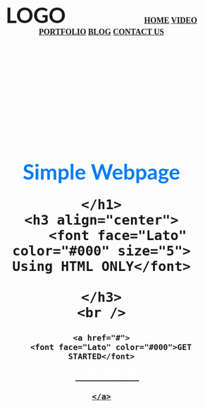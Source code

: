 <!Doctype html>
<html>
<head>
	<meta charset="utf-8">
	<title>Simple Website</title>


<style>
	body
	{
		background-image:url("images.jpeg");
		background-repeat: no-repeat;
		background-size: cover;
	}
</style>
</head>
<body>
	<br />
	<h3 align="center">
		<font face="Lato" size="7">LOGO</font>&nbsp;&nbsp;&nbsp;&nbsp;&nbsp;&nbsp;&nbsp;&nbsp;&nbsp;&nbsp;&nbsp;&nbsp;&nbsp;&nbsp;&nbsp;&nbsp;&nbsp;&nbsp;&nbsp;&nbsp;&nbsp;&nbsp;&nbsp;&nbsp;&nbsp;&nbsp;&nbsp;&nbsp;&nbsp;&nbsp;&nbsp;&nbsp;&nbsp;&nbsp;&nbsp;&nbsp;&nbsp;&nbsp;&nbsp;&nbsp;&nbsp;&nbsp;&nbsp;&nbsp;&nbsp;
		<font face="cinzel" size="4">
			<a href="#">HOME</a>
			<a href="#">VIDEO</a>
			<a href="#">PORTFOLIO</a>
			<a href="#">BLOG</a>
			<a href="#">CONTACT US</a>
	</h3>
	<br/><br/><br/><br/><br/><br/><br/><br/><br/><br/>
	<h1 align="center">
		<font face="Lato" color="#017bf5"  size="7">
			Simple Webpage
		</font>
		
	</h1>
	<h3 align="center">
		<font face="Lato" color="#000" size="5"> Using HTML ONLY</font>
		
	</h3>
	<br />

<h3 align="center">

	<a href="#">
		<font face="Lato" color="#000">GET STARTED</font>
</a>&nbsp;&nbsp;&nbsp;&nbsp;
	<a href="#">
		<font face="Lato" color="#fff">SUBSCRIBE US</font>

	</a>


</h3>

</body>
</html>
	
